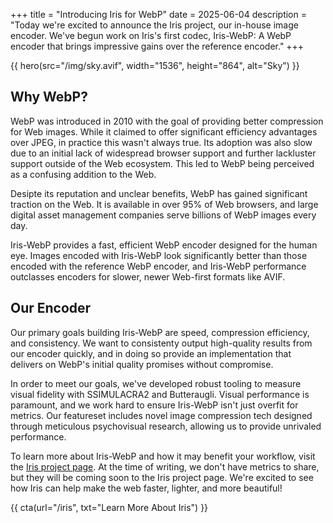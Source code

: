 +++
title = "Introducing Iris for WebP"
date = 2025-06-04
description = "Today we're excited to announce the Iris project, our in-house image encoder. We've begun work on Iris's first codec, Iris-WebP: A WebP encoder that brings impressive gains over the reference encoder."
+++

{{ hero(src="/img/sky.avif", width="1536", height="864", alt="Sky") }}

## Why WebP?

WebP was introduced in 2010 with the goal of providing better compression for Web images. While it claimed to offer significant efficiency advantages over JPEG, in practice this wasn't always true. Its adoption was also slow due to an initial lack of widespread browser support and further lackluster support outside of the Web ecosystem. This led to WebP being perceived as a confusing addition to the Web.

Desipte its reputation and unclear benefits, WebP has gained significant traction on the Web. It is available in over 95% of Web browsers, and large digital asset management companies serve billions of WebP images every day.

Iris-WebP provides a fast, efficient WebP encoder designed for the human eye. Images encoded with Iris-WebP look significantly better than those encoded with the reference WebP encoder, and Iris-WebP performance outclasses encoders for slower, newer Web-first formats like AVIF.

## Our Encoder

Our primary goals building Iris-WebP are speed, compression efficiency, and consistency. We want to consistenty output high-quality results from our encoder quickly, and in doing so provide an implementation that delivers on WebP's initial quality promises without compromise.

In order to meet our goals, we've developed robust tooling to measure visual fidelity with SSIMULACRA2 and Butteraugli. Visual performance is paramount, and we work hard to ensure Iris-WebP isn't just overfit for metrics. Our featureset includes novel image compression tech designed through meticulous psychovisual research, allowing us to provide unrivaled performance.

To learn more about Iris-WebP and how it may benefit your workflow, visit the [Iris project page](/iris/). At the time of writing, we don't have metrics to share, but they will be coming soon to the Iris project page. We're excited to see how Iris can help make the web faster, lighter, and more beautiful!

{{ cta(url="/iris", txt="Learn More About Iris") }}
